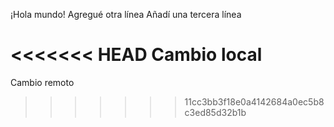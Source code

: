 ¡Hola mundo!
Agregué otra línea
Añadí una tercera línea

<<<<<<< HEAD
Cambio local
=======
Cambio remoto
>>>>>>> 11cc3bb3f18e0a4142684a0ec5b8c3ed85d32b1b

